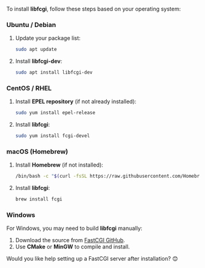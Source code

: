 To install **libfcgi**, follow these steps based on your operating system:

### **Ubuntu / Debian**
1. Update your package list:
   ```bash
   sudo apt update
   ```
2. Install **libfcgi-dev**:
   ```bash
   sudo apt install libfcgi-dev
   ```

### **CentOS / RHEL**
1. Install **EPEL repository** (if not already installed):
   ```bash
   sudo yum install epel-release
   ```
2. Install **libfcgi**:
   ```bash
   sudo yum install fcgi-devel
   ```

### **macOS (Homebrew)**
1. Install **Homebrew** (if not installed):
   ```bash
   /bin/bash -c "$(curl -fsSL https://raw.githubusercontent.com/Homebrew/install/HEAD/install.sh)"
   ```
2. Install **libfcgi**:
   ```bash
   brew install fcgi
   ```

### **Windows**
For Windows, you may need to build **libfcgi** manually:
1. Download the source from [FastCGI GitHub](https://github.com/FastCGI-Archives/fcgi2).
2. Use **CMake** or **MinGW** to compile and install.

Would you like help setting up a FastCGI server after installation? 😊
